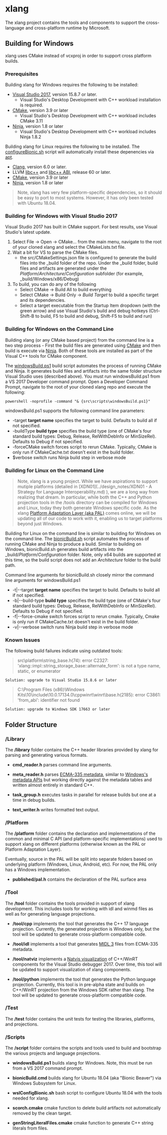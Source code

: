# xlang

The xlang project contains the tools and components to support the cross-language and cross-platform runtime by Microsoft.

## Building for Windows

xlang uses CMake instead of vcxproj in order to support cross platform builds.

### Prerequisites

Building xlang for Windows requires the following to be installed:

* [Visual Studio 2017](https://developer.microsoft.com/windows/downloads), version 15.8.7 or later.
  * Visual Studio's Desktop Development with C++ workload installation is required.
* [CMake](https://cmake.org/), version 3.9 or later
  * Visual Studio's Desktop Development with C++ workload includes CMake 3.11
* [Ninja](https://ninja-build.org/), version 1.8 or later
  * Visual Studio's Desktop Development with C++ workload includes Ninja 1.8.2

Building xlang for Linux requires the following to be installed. The [configureBionic.sh](/scripts/configureBionic.sh) script will automatically install these depenencies via [apt](https://en.wikipedia.org/wiki/APT_(Debian)).

* [Clang](http://clang.llvm.org/), version 6.0 or later.
* LLVM [libc++](http://libcxx.llvm.org/) and [libc++ ABI](http://libcxxabi.llvm.org/), release 60 or later.
* [CMake](https://cmake.org/), version 3.9 or later
* [Ninja](https://ninja-build.org/), version 1.8 or later

> Note, xlang has very few platform-specific dependencies, so it should be easy to port to most systems. However, it has only been tested with Ubuntu 18.04.

### Building for Windows with Visual Studio 2017

Visual Studio 2017 has built in CMake support. For best results, use Visual Studio's latest update.

1. Select File -> Open -> CMake... from the main menu, navigate to the root of your cloned xlang and select the CMakeLists.txt file.
2. Wait a bit for VS to parse the CMake files.
    * the src/CMakeSettings.json file is configured to generate the build files into the _build folder of the repo. Under the _build folder, build files and artifacts are generated under the *Platform*/*Architecture*/*Configuration* subfolder (for example, _build/Windows/x86/Debug)
3. To build, you can do any of the following
    * Select CMake -> Build All to build everything
    * Select CMake -> Build Only -> *Build Target* to build a specific target and its dependencies.
    * Select a target executable from the Startup Item dropdown (with the green arrow) and use Visual Studio's build and debug hotkeys (Ctrl-Shift-B to build, F5 to build and debug, Shift-F5 to build and run)

### Building for Windows on the Command Line

Building xlang (or any CMake based project) from the command line is a two step process - First the build files are generated using [CMake](http://cmake.org/) and then build is execute via [Ninja](http://ninja-build.org). Both of these tools are installed as part of the Visual C++ tools for CMake component.

The [windowsBuild.ps1](/scripts/windowsBuild.ps1) build script automates the process of running CMake and Ninja. It generates build files and artifacts into the same folder structure Visual Studio uses (described above). You must run windowsBuild.ps1 from a VS 2017 Developer command prompt. Open a Developer Command Prompt, navigate to the root of your cloned xlang repo and execute the following:

``` shell
powershell -noprofile -command "& {src\scripts\windowsBuild.ps1}"
```

windowsBuild.ps1 supports the following command line parameters:

* -target **target name** specifies the target to build. Defaults to build all if not specified.
* -buildType **build type** specifies the build type (one of CMake's four standard build types: Debug, Release, RelWithDebInfo or MinSizeRel). Defaults to Debug if not specified.
* -forceCMake switch forces script to rerun CMake. Typically, CMake is only run if CMakeCache.txt doesn't exist in the build folder.
* $verbose switch runs Ninja build step in verbose mode

### Building for Linux on the Command Line

> Note, xlang is a young project. While we have aspirations to support mutiple platforms (detailed in [XDN01](../design_notes/XDN01 - A Strategy for Language Interoperability.md) ), we are a long way from realizing that dream. In particular, while both the C++ and Python projection tools in the /tools directory can be compiled for Windows and Linux, today they both generate Windows specific code. As the xlang [Platform Adaptation Layer (aka PAL)](/platform) comes online, we will be updating all of our code to work with it, enabling us to target platforms beyond just Windows.

Building for Linux on the command line is similar to building for Windows on the command line. The [bionicBuild.sh](/scripts/bionicBuild.sh) script automates the process of running CMake and Ninja to produce a build. Similar to building on Windows, bionicBuild.sh generates build artifacts into the _build/*Platform*/*Configuration* folder. Note, only x64 builds are supported at this time, so the build script does not add an *Architecture* folder to the build path.

Command line arguments for bionicBuild.sh closely mirror the command line arguments for windowsBuild.ps1

* -t|--target **target name** specifies the target to build. Defaults to build all if not specified.
* -b|--build-type **build type** specifies the build type (one of CMake's four standard build types: Debug, Release, RelWithDebInfo or MinSizeRel). Defaults to Debug if not specified.
* -f|--force-cmake switch forces script to rerun cmake. Typically, Cmake is only run if CMakeCache.txt doesn't exist in the build folder.
* -v|--verbose switch runs Ninja build step in verbose mode

### Known Issues

The following build failures indicate using outdated tools:

> src\platform\string_base.h(74): error C2327: 'xlang::impl::string_storage_base::alternate_form': is not a type name, static, or enumerator

    Solution: upgrade to Visual Studio 15.8.6 or later

> C:\Program Files (x86)\Windows Kits\10\include\10.0.17134.0\cppwinrt\winrt\base.h(2185): error C3861: 'from_abi': identifier not found

    Solution: upgrade to Windows SDK 17663 or later

## Folder Structure

### /Library

The **/library** folder contains the C++ header libraries provided by xlang for parsing and generating various formats.

* **cmd_reader.h** parses command line arguments.

* **meta_reader.h** parses [ECMA-335 metadata](http://www.ecma-international.org/publications/standards/Ecma-335.htm), similar to [Windows's metadata APIs](http://docs.microsoft.com/en-us/windows/desktop/api/rometadataapi/) but working directly against the metadata tables and written almost entirely in standard C++. 

* **task_group.h** executes tasks in parallel for release builds but one at a time in debug builds. 

* **text_writer.h** writes formatted text output.

### /Platform

The **/platform** folder contains the declaration and implementations of the common and minimal C API (and platform-specific implementations) used to support xlang on different platforms (otherwise known as the PAL or Platform Adaptation Layer).

Eventually, source in the PAL will be split into separate folders based on underlying platform (Windows, Linux, Android, etc). For now, the PAL only has a Windows implementation.

* **published/pal.h** contains the declaration of the PAL surface area

### /Tool

The **/tool** folder contains the tools provided in support of xlang development. This includes tools for working with idl and winmd files as well as for generating language projections.

* **/tool/cpp** implements the tool that generates the C++ 17 language projection. Currently, the generated projection is Windows only, but the tool will be updated to generate cross-platform compatible code.

* **/tool/idl** implements a tool that generates [MIDL 3](http://docs.microsoft.com/en-us/uwp/midl-3/) files from ECMA-335 metadata.

* **/tool/natviz** implements a [Natvis visualization](http://docs.microsoft.com/en-us/visualstudio/debugger/create-custom-views-of-native-objects) of C++/WinRT components for the Visual Studio debugger 2017. Over time, this tool will be updated to support visualization of xlang components.

* **/tool/python** implements the tool that generates the Python language projection. Currently, this tool is in pre-alpha state and builds on C++/WinRT projection from the Windows SDK rather than xlang. The tool will be updated to generate cross-platform compatible code.

### /Test

The **/test** folder contains the unit tests for testing the libraries, platforms, and projections.

### /Scripts

The **/script** folder contains the scripts and tools used to build and bootstrap the various projects and language projections.

* **windowsBuild.ps1** builds xlang for Windows. Note, this must be run from a VS 2017 command prompt. 

* **bionicBuild.cmd** builds xlang for Ubuntu 18.04 (aka "Bionic Beaver") via Windows Subsystem for Linux.

* **wslConfigBionic.sh** bash script to configure Ubuntu 18.04 with the tools needed for xlang.

* **scorch.cmake** cmake function to delete build artifacts not automatically removed by the clean target.

* **genStringLiteralFiles.cmake** cmake function to generate C++ string literals from files.
